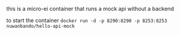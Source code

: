 this is a micro-ei container that runs a mock api without a backend

to start the container ``docker run -d -p 8290:8290 -p 8253:8253 nuwanbando/hello-api-mock``